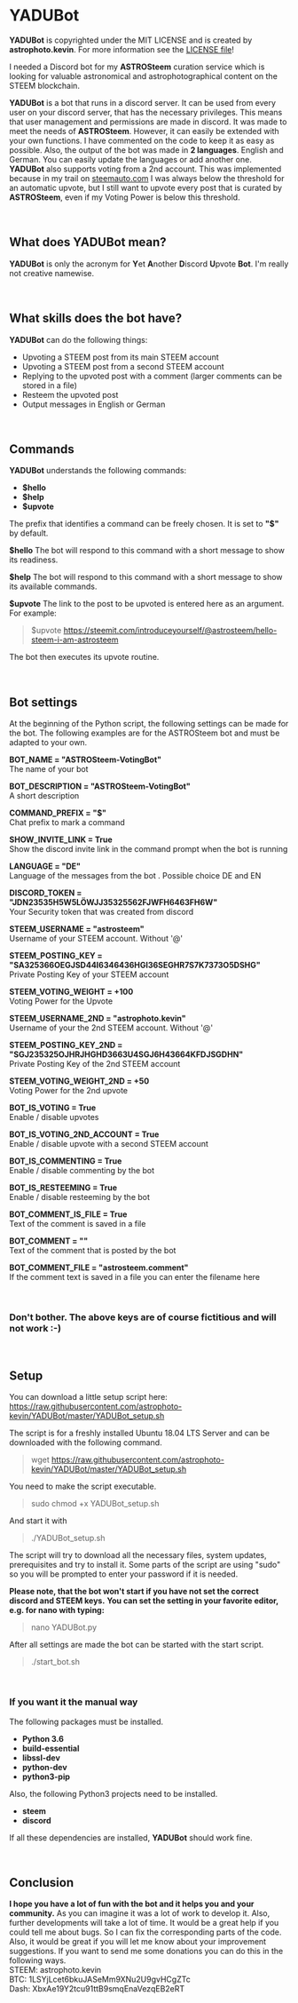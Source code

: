 # YADUBot

**YADUBot** is copyrighted under the MIT LICENSE and is created by **astrophoto.kevin**.
For more information see the [LICENSE file](https://github.com/astrophoto-kevin/YADUBot/blob/master/LICENSE)!

I needed a Discord bot for my **ASTROSteem** curation service which is looking for valuable astronomical and astrophotographical content on the STEEM blockchain.

**YADUBot** is a bot that runs in a discord server. It can be used from every user on your discord server, that has the necessary privileges. This means that user management and permissions are made in discord. 
It was made to meet the needs of **ASTROSteem**. However, it can easily be extended with your own functions. I have commented on the code to keep it as easy as possible.
Also, the output of the bot was made in **2 languages**. English and German. You can easily update the languages or add another one.
**YADUBot** also supports voting from a 2nd account. This was implemented because in my trail on [steemauto.com](https://steemauto.com/) I was always below the threshold for an automatic upvote, but I still want to upvote every post that is curated by **ASTROSteem**, even if my Voting Power is below this threshold.

&nbsp;
## What does YADUBot mean?

**YADUBot** is only the acronym for **Y**et **A**nother **D**iscord **U**pvote **Bot**. I'm really not creative namewise. 

&nbsp;
## What skills does the bot have?

**YADUBot** can do the following things:

- Upvoting a STEEM post from its main STEEM account
- Upvoting a STEEM post from a second STEEM account
- Replying to the upvoted post with a comment (larger comments can be stored in a file)
- Resteem the upvoted post
- Output messages in English or German 

&nbsp;
## Commands

**YADUBot** understands the following commands:

- **$hello**
- **$help**
- **$upvote**

The prefix that identifies a command can be freely chosen. It is set to **"$"** by default.

**$hello**
The bot will respond to this command with a short message to show its readiness. 


**$help**
The bot will respond to this command with a short message to show its available commands. 


**$upvote**
The link to the post to be upvoted is entered here as an argument.
For example: 
> $upvote https://steemit.com/introduceyourself/@astrosteem/hello-steem-i-am-astrosteem  

The bot then executes its upvote routine.

&nbsp;
## Bot settings

At the beginning of the Python script, the following settings can be made for the bot. The following examples are for the ASTROSteem bot and must be adapted to your own.

**BOT_NAME = "ASTROSteem-VotingBot"**  
The name of your bot

**BOT_DESCRIPTION = "ASTROSteem-VotingBot"**   
A short description

**COMMAND_PREFIX = "$"**  
Chat prefix to mark a command

**SHOW_INVITE_LINK = True**  
Show the discord invite link in the command prompt when the bot is running

**LANGUAGE = "DE"**  
Language of the messages from the bot . Possible choice DE and EN

**DISCORD_TOKEN = "JDN23535H5W5LÖWJJ35325562FJWFH6463FH6W"**  
Your Security token that was created from discord

**STEEM_USERNAME = "astrosteem"**  
Username of your STEEM account. Without '@'

**STEEM_POSTING_KEY = "SA325366OEGJSD44I6346436HGI36SEGHR7S7K7373O5DSHG"**  
Private Posting Key of your STEEM account

**STEEM_VOTING_WEIGHT = +100**  
Voting Power for the Upvote

**STEEM_USERNAME_2ND = "astrophoto.kevin"**  
Username of your the 2nd STEEM account. Without '@'

**STEEM_POSTING_KEY_2ND = "SGJ235325OJHRJHGHD3663U4SGJ6H43664KFDJSGDHN"**  
Private Posting Key of the 2nd STEEM account

**STEEM_VOTING_WEIGHT_2ND = +50**  
Voting Power for the 2nd upvote

**BOT_IS_VOTING = True**  
Enable / disable upvotes

**BOT_IS_VOTING_2ND_ACCOUNT = True**  
Enable / disable upvote with a second STEEM account

**BOT_IS_COMMENTING = True**  
Enable / disable commenting by the bot

**BOT_IS_RESTEEMING = True**  
Enable / disable resteeming by the bot

**BOT_COMMENT_IS_FILE = True**  
Text of the comment is saved in a file

**BOT_COMMENT = ""**  
Text of the comment that is posted by the bot

**BOT_COMMENT_FILE = "astrosteem.comment"**  
If the comment text is saved in a file you can enter the filename here

&nbsp;
### **Don't bother. The above keys are of course fictitious and will not work :-)**

&nbsp;
## Setup
You can download a little setup script here:
https://raw.githubusercontent.com/astrophoto-kevin/YADUBot/master/YADUBot_setup.sh

The script is for a freshly installed Ubuntu 18.04 LTS Server and can be downloaded with the following command.
> wget https://raw.githubusercontent.com/astrophoto-kevin/YADUBot/master/YADUBot_setup.sh

You need to make the script executable.
> sudo chmod +x YADUBot_setup.sh

And start it with
> ./YADUBot_setup.sh

The script will try to download all the necessary files, system updates, prerequisites and try to install it. Some parts of the script are using "sudo" so you will be prompted to enter your password if it is needed.  

**Please note, that the bot won't start if you have not set the correct discord and STEEM keys.**
**You can set the setting in your favorite editor, e.g. for nano with typing:**

> nano YADUBot.py

After all settings are made the bot can be started with the start script.

> ./start_bot.sh


&nbsp;
### If you want it the manual way
The following packages must be installed.

- **Python 3.6**
- **build-essential**
- **libssl-dev**
- **python-dev**
- **python3-pip**

Also, the following Python3 projects need to be installed.

- **steem**
- **discord**

If all these dependencies are installed, **YADUBot** should work fine.

&nbsp;
## Conclusion
**I hope you have a lot of fun with the bot and it helps you and your community.**
As you can imagine it was a lot of work to develop it. Also, further developments will take a lot of time. It would be a great help if you could tell me about bugs. So I can fix the corresponding parts of the code. Also, it would be great if you will let me know about your improvement suggestions. If you want to send me some donations you can do this in the following ways.  
STEEM: astrophoto.kevin  
BTC: 1LSYjLcet6bkuJASeMm9XNu2U9gvHCgZTc  
Dash: XbxAe19Y2tcu91ttB9smqEnaVezqEB2eRT
